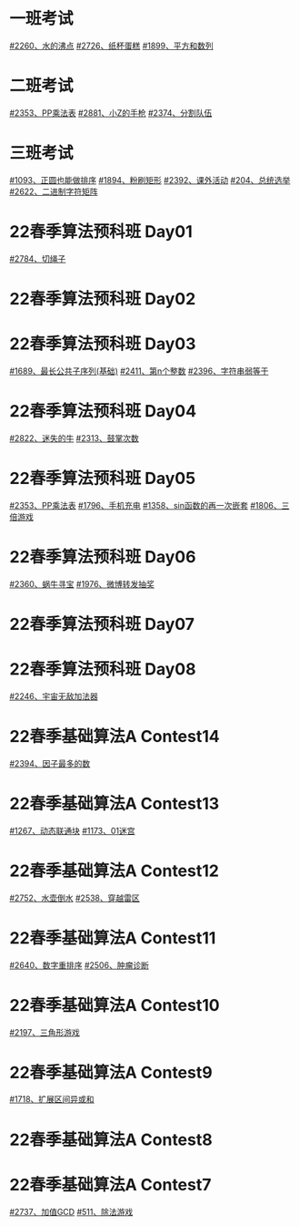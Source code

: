 
# 一班考试
[#2260、水的沸点](https://oj.shiyancang.cn/Problem/2260.html)
[#2726、纸杯蛋糕](https://oj.shiyancang.cn/Problem/2726.html)
[#1899、平方和数列](https://oj.shiyancang.cn/Problem/1899.html)

# 二班考试
[#2353、PP乘法表](https://oj.shiyancang.cn/Problem/2353.html)
[#2881、小Z的手枪](https://oj.shiyancang.cn/Problem/2881.html)
[](https://oj.shiyancang.cn/Problem/2898.html)
[](https://oj.shiyancang.cn/Problem/2901.html)
[](https://oj.shiyancang.cn/Problem/2886.html)
[#2374、分割队伍](https://oj.shiyancang.cn/Problem/2374.html)

# 三班考试
[#1093、正圆也能做排序](https://oj.shiyancang.cn/Problem/1093.html)
[#1894、粉刷矩形](https://oj.shiyancang.cn/Problem/1894.html)
[#2392、课外活动](https://oj.shiyancang.cn/Problem/2392.html)
[#204、总统选举](https://oj.shiyancang.cn/Problem/204.html)
[#2622、二进制字符矩阵](https://oj.shiyancang.cn/Problem/2622.html)

# 22春季算法预科班 Day01
[#2784、切绳子](https://oj.shiyancang.cn/Problem/2784.html)
[](https://oj.shiyancang.cn/Problem/1968.html)
[](https://oj.shiyancang.cn/Problem/2763.html)
[](https://oj.shiyancang.cn/Problem/2479.html)

# 22春季算法预科班 Day02
[](https://oj.shiyancang.cn/Problem/2756.html)
[](https://oj.shiyancang.cn/Problem/2765.html)
[](https://oj.shiyancang.cn/Problem/2767.html)

# 22春季算法预科班 Day03
[#1689、最长公共子序列(基础)](https://oj.shiyancang.cn/Problem/1689.html)
[#2411、第n个整数](https://oj.shiyancang.cn/Problem/2411.html)
[#2396、字符串弱等于](https://oj.shiyancang.cn/Problem/2396.html)
[](https://oj.shiyancang.cn/Problem/863.html)

# 22春季算法预科班 Day04
[](https://oj.shiyancang.cn/Problem/2594.html)
[](https://oj.shiyancang.cn/Problem/2710.html)
[#2822、迷失的牛](https://oj.shiyancang.cn/Problem/2822.html)
[#2313、鼓掌次数](https://oj.shiyancang.cn/Problem/2313.html)

# 22春季算法预科班 Day05
[#2353、PP乘法表](https://oj.shiyancang.cn/Problem/2353.html)
[#1796、手机充电](https://oj.shiyancang.cn/Problem/1796.html)
[#1358、sin函数的再一次嵌套](https://oj.shiyancang.cn/Problem/1358.html)
[#1806、三倍游戏](https://oj.shiyancang.cn/Problem/1806.html)

# 22春季算法预科班 Day06
[#2360、蜗牛寻宝](https://oj.shiyancang.cn/Problem/2360.html)
[#1976、微博转发抽奖](https://oj.shiyancang.cn/Problem/1976.html)
[](https://oj.shiyancang.cn/Problem/1802.html)

# 22春季算法预科班 Day07
[](https://oj.shiyancang.cn/Problem/1813.html)
[](https://oj.shiyancang.cn/Problem/2374.html)
[](https://oj.shiyancang.cn/Problem/2647.html)
[](https://oj.shiyancang.cn/Problem/2249.html)

# 22春季算法预科班 Day08
[](https://oj.shiyancang.cn/Problem/883.html)
[#2246、宇宙无敌加法器](https://oj.shiyancang.cn/Problem/2246.html)
[](https://oj.shiyancang.cn/Problem/2344.html)
[](https://oj.shiyancang.cn/Problem/2701.html)





# 22春季基础算法A Contest14
[](https://oj.shiyancang.cn/Problem/2321.html)
[](https://oj.shiyancang.cn/Problem/1137.html)
[](https://oj.shiyancang.cn/Problem/2537.html)
[#2394、因子最多的数](https://oj.shiyancang.cn/Problem/2394.html)

# 22春季基础算法A Contest13
[#1267、动态联通块](https://oj.shiyancang.cn/Problem/1267.html)
[#1173、01迷宫](https://oj.shiyancang.cn/Problem/1173.html)
[](https://oj.shiyancang.cn/Problem/2214.html)
[](https://oj.shiyancang.cn/Problem/1727.html)

# 22春季基础算法A Contest12
[#2752、水壶倒水](https://oj.shiyancang.cn/Problem/2752.html)
[#2538、穿越雷区](https://oj.shiyancang.cn/Problem/2538.html)
[](https://oj.shiyancang.cn/Problem/2829.html)

# 22春季基础算法A Contest11
[#2640、数字重排序](https://oj.shiyancang.cn/Problem/2640.html)
[](https://oj.shiyancang.cn/Problem/1720.html)
[#2506、肿瘤诊断](https://oj.shiyancang.cn/Problem/2506.html)
[](https://oj.shiyancang.cn/Problem/1807.html)

# 22春季基础算法A Contest10
[#2197、三角形游戏](https://oj.shiyancang.cn/Problem/2197.html)
[](https://oj.shiyancang.cn/Problem/2504.html)
[](https://oj.shiyancang.cn/Problem/2267.html)
[](https://oj.shiyancang.cn/Problem/2223.html)

# 22春季基础算法A Contest9
[#1718、扩展区间异或和](https://oj.shiyancang.cn/Problem/1718.html)
[](https://oj.shiyancang.cn/Problem/1335.html)
[](https://oj.shiyancang.cn/Problem/2348.html)
[](https://oj.shiyancang.cn/Problem/2796.html)

# 22春季基础算法A Contest8
[](https://oj.shiyancang.cn/Problem/1569.html)
[](https://oj.shiyancang.cn/Problem/2626.html)
[](https://oj.shiyancang.cn/Problem/1766.html)

# 22春季基础算法A Contest7
[](https://oj.shiyancang.cn/Problem/1696.html)
[#2737、加值GCD](https://oj.shiyancang.cn/Problem/2737.html)
[](https://oj.shiyancang.cn/Problem/2397.html)
[#511、除法游戏](https://oj.shiyancang.cn/Problem/511.html)
